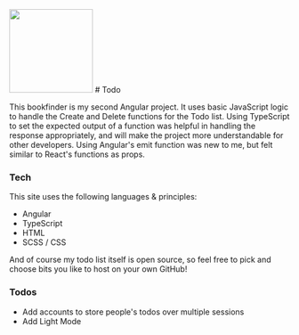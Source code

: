 <img src="https://joe-todo.web.app/assets/todo.svg" width="150"/>
# Todo

This bookfinder is my second Angular project. It uses basic JavaScript logic to handle the Create and Delete functions for the Todo list.
Using TypeScript to set the expected output of a function was helpful in handling the response appropriately, and will make the project more understandable for other developers.
Using Angular's emit function was new to me, but felt similar to React's functions as props.

### Tech

This site uses the following languages & principles:

  - Angular
  - TypeScript
  - HTML
  - SCSS / CSS

And of course my todo list itself is open source, so feel free to pick and choose bits you like to host on your own GitHub!

### Todos

 - Add accounts to store people's todos over multiple sessions
 - Add Light Mode
